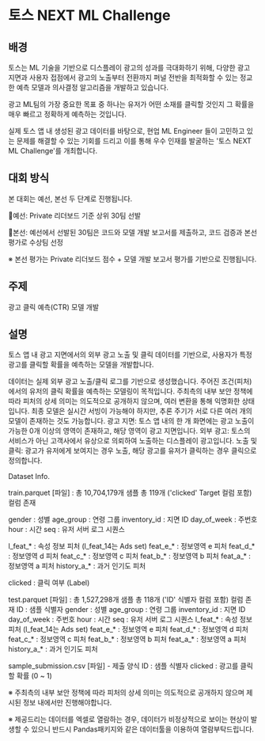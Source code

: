 # 토스 NEXT ML Challenge

## 배경

토스는 ML 기술을 기반으로 디스플레이 광고의 성과를 극대화하기 위해, 다양한 광고 지면과 사용자 접점에서 광고의 노출부터 전환까지 퍼널 전반을 최적화할 수 있는 정교한 예측 모델과 의사결정 알고리즘을 개발하고 있습니다.

광고 ML팀의 가장 중요한 목표 중 하나는 유저가 어떤 소재를 클릭할 것인지 그 확률을 매우 빠르고 정확하게 예측하는 것입니다.

실제 토스 앱 내 생성된 광고 데이터를 바탕으로, 현업 ML Engineer 들이 고민하고 있는 문제를 해결할 수 있는 기회를 드리고 이를 통해 우수 인재를 발굴하는 '토스 NEXT ML Challenge'를 개최합니다.

## 대회 방식

본 대회는 예선, 본선 두 단계로 진행됩니다.

🔹예선: Private 리더보드 기준 상위 30팀 선발

🔹본선: 예선에서 선발된 30팀은 코드와 모델 개발 보고서를 제출하고, 코드 검증과 본선 평가로 수상팀 선정

※ 본선 평가는 Private 리더보드 점수 + 모델 개발 보고서 평가를 기반으로 진행됩니다.



## 주제

광고 클릭 예측(CTR) 모델 개발


## 설명

토스 앱 내 광고 지면에서의 외부 광고 노출 및 클릭 데이터를 기반으로, 사용자가 특정 광고를 클릭할 확률을 예측하는 모델을 개발합니다.

데이터는 실제 외부 광고 노출/클릭 로그를 기반으로 생성했습니다.
주어진 조건(피처)에서의 유저의 클릭 확률을 예측하는 모델링이 목적입니다.
주최측의 내부 보안 정책에 따라 피처의 상세 의미는 의도적으로 공개하지 않으며, 여러 변환을 통해 익명화한 상태입니다.
최종 모델은 실시간 서빙이 가능해야 하지만, 추론 주기가 서로 다른 여러 개의 모델이 존재하는 것도 가능합니다.
광고 지면: 토스 앱 내의 한 개 화면에는 광고 노출이 가능한 0개 이상의 영역이 존재하고, 해당 영역이 광고 지면입니다.
외부 광고: 토스의 서비스가 아닌 고객사에서 유상으로 의뢰하여 노출하는 디스플레이 광고입니다.
노출 및 클릭: 광고가 유저에게 보여지는 경우 노출, 해당 광고를 유저가 클릭하는 경우 클릭으로 정의합니다.

Dataset Info.

train.parquet [파일] :
총 10,704,179개 샘플
총 119개 ('clicked' Target 컬럼 포함) 컬럼 존재

gender : 성별
age_group : 연령 그룹
inventory_id : 지면 ID
day_of_week : 주번호
hour : 시간
seq : 유저 서버 로그 시퀀스

l_feat_* : 속성 정보 피처 (l_feat_14는 Ads set)
feat_e_* : 정보영역 e 피처
feat_d_* : 정보영역 d 피처
feat_c_* : 정보영역 c 피처
feat_b_* : 정보영역 b 피처
feat_a_* : 정보영역 a 피처
history_a_* : 과거 인기도 피처

clicked : 클릭 여부 (Label)


test.parquet [파일] :
총 1,527,298개 샘플
총 118개 ('ID' 식별자 컬럼 포함) 컬럼 존재
ID : 샘플 식별자
gender : 성별
age_group : 연령 그룹
inventory_id : 지면 ID
day_of_week : 주번호
hour : 시간
seq : 유저 서버 로그 시퀀스
l_feat_* : 속성 정보 피처 (l_feat_14는 Ads set)
feat_e_* : 정보영역 e 피처
feat_d_* : 정보영역 d 피처
feat_c_* : 정보영역 c 피처
feat_b_* : 정보영역 b 피처
feat_a_* : 정보영역 a 피처
history_a_* : 과거 인기도 피처


sample_submission.csv [파일] - 제출 양식
ID : 샘플 식별자
clicked : 광고를 클릭할 확률 (0 ~ 1)


※ 주최측의 내부 보안 정책에 따라 피처의 상세 의미는 의도적으로 공개하지 않으며 제시된 정보 내에서만 진행해야합니다.

※ 제공드리는 데이터를 엑셀로 열람하는 경우, 데이터가 비정상적으로 보이는 현상이 발생할 수 있으니 반드시 Pandas패키지와 같은 데이터툴을 이용하여 열람부탁드립니다.